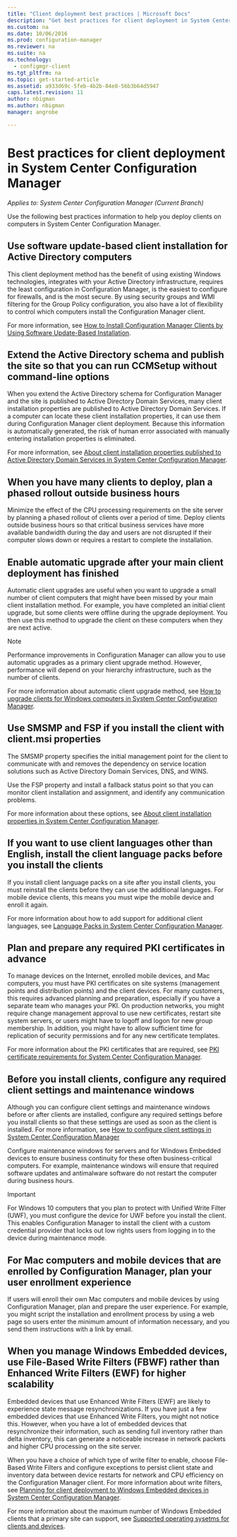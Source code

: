 ```yaml
---
title: "Client deployment best practices | Microsoft Docs"
description: "Get best practices for client deployment in System Center Configuration Manager."
ms.custom: na
ms.date: 10/06/2016
ms.prod: configuration-manager
ms.reviewer: na
ms.suite: na
ms.technology:
  - configmgr-client
ms.tgt_pltfrm: na
ms.topic: get-started-article
ms.assetid: a933d69c-5feb-4b2b-84e8-56b3b64d5947
caps.latest.revision: 11
author: nbigmanms.author: nbigmanmanager: angrobe

---
```

# Best practices for client deployment in System Center Configuration Manager*Applies to: System Center Configuration Manager (Current Branch)*
Use the following best practices information to help you deploy clients on computers in System Center Configuration Manager.  

## Use software update-based client installation for Active Directory computers  
 This client deployment method has the benefit of using existing Windows technologies, integrates with your Active Directory infrastructure, requires the least configuration in Configuration Manager, is the easiest to configure for firewalls, and is the most secure. By using security groups and WMI filtering for the Group Policy configuration, you also have a lot of flexibility to control which computers install the Configuration Manager client.  

 For more information, see [How to Install Configuration Manager Clients by Using Software Update-Based Installation](../../../../core/clients/deploy/deploy-clients-to-windows-computers.md#BKMK_ClientSUP).  

## Extend the Active Directory schema and publish the site so that you can run CCMSetup without command-line options  
 When you extend the Active Directory schema for Configuration Manager and the site is published to Active Directory Domain Services, many client installation properties are published to Active Directory Domain Services. If a computer can locate these client installation properties, it can use them during Configuration Manager client deployment. Because this information is automatically generated, the risk of human error associated with manually entering installation properties is eliminated.  

 For more information, see [About client installation properties published to Active Directory Domain Services in System Center Configuration Manager](../../../../core/clients/deploy/about-client-installation-properties-published-to-active-directory-domain-services.md).  

## When you have many clients to deploy, plan a phased rollout outside business hours  
 Minimize the effect of the CPU processing requirements on the site server by planning a phased rollout of clients over a period of time. Deploy clients outside business hours so that critical business services have more available bandwidth during the day and users are not disrupted if their computer slows down or requires a restart to complete the installation.  

## Enable automatic upgrade after your main client deployment has finished  
 Automatic client upgrades are useful when you want to upgrade a small number of client computers that might have been missed by your main client installation method. For example, you have completed an initial client upgrade, but some clients were offline during the upgrade deployment. You then use this method to upgrade the client on these computers when they are next active.  

> [!NOTE]  
>  Performance improvements in Configuration Manager can allow you to use automatic upgrades as a primary client upgrade method. However, performance will depend on your hierarchy infrastructure, such as the number of clients.  

 For more information about automatic client upgrade method, see [How to upgrade clients for Windows computers in System Center Configuration Manager](../../../../core/clients/manage/upgrade/upgrade-clients-for-windows-computers.md).  

## Use SMSMP and FSP if you install the client with client.msi properties  
 The SMSMP property specifies the initial management point for the client to communicate with and removes the dependency on service location solutions such as Active Directory Domain Services, DNS, and WINS.  

 Use the FSP property and install a fallback status point so that you can monitor client installation and assignment, and identify any communication problems.  

 For more information about these options, see [About client installation properties in System Center Configuration Manager](../../../../core/clients/deploy/about-client-installation-properties.md).  

## If you want to use client languages other than English, install the client language packs before you install the clients  
 If you install client language packs on a site after you install clients, you must reinstall the clients before they can use the additional languages. For mobile device clients, this means you must wipe the mobile device and enroll it again.  

 For more information about how to add support for additional client languages, see [Language Packs in System Center Configuration Manager](../../../../core/servers/deploy/install/language-packs.md).  

## Plan and prepare any required PKI certificates in advance  
 To manage devices on the Internet, enrolled mobile devices, and Mac computers, you must have PKI certificates on site systems (management points and distribution points) and the client devices. For many customers, this requires advanced planning and preparation, especially if you have a separate team who manages your PKI. On production networks, you might require change management approval to use new certificates, restart site system servers, or users might have to logoff and logon for new group membership. In addition, you might have to allow sufficient time for replication of security permissions and for any new certificate templates.  

 For more information about the PKI certificates that are required, see [PKI certificate requirements for System Center Configuration Manager](../../../../core/plan-design/network/pki-certificate-requirements.md).  

## Before you install clients, configure any required client settings and maintenance windows  
 Although you can configure client settings and maintenance windows before or after clients are installed, configure any required settings before you install clients so that these settings are used as soon as the client is installed. For more information, see [How to configure client settings in System Center Configuration Manager](../../../../core/clients/deploy/configure-client-settings.md)  

 Configure maintenance windows for servers and for Windows Embedded devices to ensure business continuity for these often business-critical computers. For example, maintenance windows will ensure that required software updates and antimalware software do not restart the computer during business hours.  

> [!IMPORTANT]  
>  For Windows 10 computers that you plan to protect with Unified Write Filter (UWF), you must configure the device  for UWF before you install the client. This enables Configuration Manager to install the client with a custom credential provider that locks out low rights users from logging in to the device during maintenance mode.  

## For Mac computers and mobile devices that are enrolled by Configuration Manager, plan your user enrollment experience  
 If users will enroll their own Mac computers and mobile devices by using Configuration Manager, plan and prepare the user experience. For example, you might script the installation and enrollment process by using a web page so users enter the minimum amount of information necessary, and you send them instructions with a link by email.  

## When you manage Windows Embedded devices, use File-Based Write Filters (FBWF) rather than Enhanced Write Filters (EWF) for higher scalability  
 Embedded devices that use Enhanced Write Filters (EWF) are likely to experience state message resynchronizations. If you have just a few embedded devices that use Enhanced Write Filters, you might not notice this. However, when you have a lot of embedded devices that resynchronize their information, such as sending full inventory rather than delta inventory, this can generate a noticeable increase in network packets and higher CPU processing on the site server.  

 When you have a choice of which type of write filter to enable, choose File-Based Write Filters and configure exceptions to persist client state and inventory data between device restarts for network and CPU efficiency on the Configuration Manager client. For more information about write filters, see   [Planning for client deployment to Windows Embedded devices in System Center Configuration Manager](../../../../core/clients/deploy/plan/planning-for-client-deployment-to-windows-embedded-devices.md).  

 For more information about the maximum number of Windows Embedded clients that a primary site can support, see [Supported operating sysetms for clients and devices](../../../../core/plan-design/configs/supported-operating-systems-for-clients-and-devices.md).  
